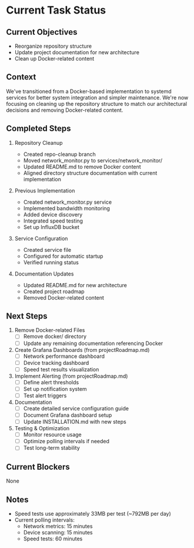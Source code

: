 # Current Task Status

## Current Objectives
- Reorganize repository structure
- Update project documentation for new architecture
- Clean up Docker-related content

## Context
We've transitioned from a Docker-based implementation to systemd services for better system integration and simpler maintenance. We're now focusing on cleaning up the repository structure to match our architectural decisions and removing Docker-related content.

## Completed Steps
1. Repository Cleanup
   - Created repo-cleanup branch
   - Moved network_monitor.py to services/network_monitor/
   - Updated README.md to remove Docker content
   - Aligned directory structure documentation with current implementation

2. Previous Implementation
   - Created network_monitor.py service
   - Implemented bandwidth monitoring
   - Added device discovery
   - Integrated speed testing
   - Set up InfluxDB bucket

3. Service Configuration
   - Created service file
   - Configured for automatic startup
   - Verified running status

4. Documentation Updates
   - Updated README.md for new architecture
   - Created project roadmap
   - Removed Docker-related content

## Next Steps
1. Remove Docker-related Files
   - [ ] Remove docker/ directory
   - [ ] Update any remaining documentation referencing Docker

2. Create Grafana Dashboards (from projectRoadmap.md)
   - [ ] Network performance dashboard
   - [ ] Device tracking dashboard
   - [ ] Speed test results visualization

3. Implement Alerting (from projectRoadmap.md)
   - [ ] Define alert thresholds
   - [ ] Set up notification system
   - [ ] Test alert triggers

4. Documentation
   - [ ] Create detailed service configuration guide
   - [ ] Document Grafana dashboard setup
   - [ ] Update INSTALLATION.md with new steps

5. Testing & Optimization
   - [ ] Monitor resource usage
   - [ ] Optimize polling intervals if needed
   - [ ] Test long-term stability

## Current Blockers
None

## Notes
- Speed tests use approximately 33MB per test (~792MB per day)
- Current polling intervals:
  - Network metrics: 15 minutes
  - Device scanning: 15 minutes
  - Speed tests: 60 minutes

